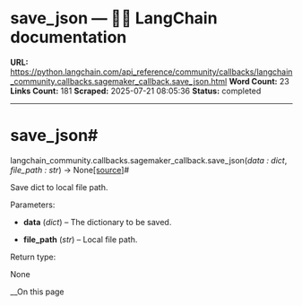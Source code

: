 # save_json — 🦜🔗 LangChain  documentation

**URL:** https://python.langchain.com/api_reference/community/callbacks/langchain_community.callbacks.sagemaker_callback.save_json.html
**Word Count:** 23
**Links Count:** 181
**Scraped:** 2025-07-21 08:05:36
**Status:** completed

---

# save\_json\#

langchain\_community.callbacks.sagemaker\_callback.save\_json\(_data : dict_, _file\_path : str_\) → None[\[source\]](https://python.langchain.com/api_reference/_modules/langchain_community/callbacks/sagemaker_callback.html#save_json)\#     

Save dict to local file path.

Parameters:     

  * **data** \(_dict_\) – The dictionary to be saved.

  * **file\_path** \(_str_\) – Local file path.

Return type:     

None

__On this page